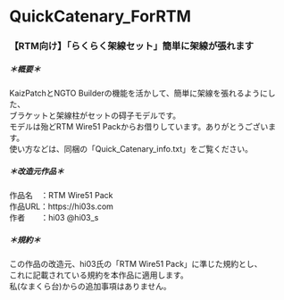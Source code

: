 # QuickCatenary_ForRTM
<h3>【RTM向け】「らくらく架線セット」簡単に架線が張れます</h3>

<h5>＊概要＊</h5>
<p></p>KaizPatchとNGTO Builderの機能を活かして、簡単に架線を張れるようにした、<br>
ブラケットと架線柱がセットの碍子モデルです。<br>
モデルは殆どRTM Wire51 Packからお借りしています。ありがとうございます。<br>
使い方などは、同梱の「Quick_Catenary_info.txt」をご覧ください。</p>

<h5>＊改造元作品＊</h5>
作品名　：RTM Wire51 Pack<br>
作品URL：https://hi03s.com<br>
作者　　：hi03 @hi03_s<br>

<h5>＊規約＊</h5>
この作品の改造元、hi03氏の「RTM Wire51 Pack」に準じた規約とし、<br>
これに記載されている規約を本作品に適用します。<br>
私(なまくら台)からの追加事項はありません。<br>
